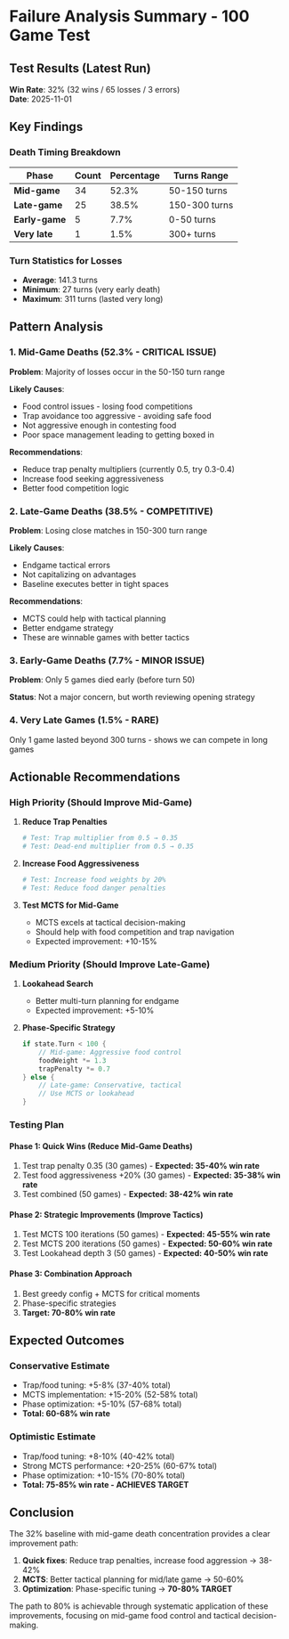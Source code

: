 # Failure Analysis Summary - 100 Game Test

## Test Results (Latest Run)

**Win Rate**: 32% (32 wins / 65 losses / 3 errors)  
**Date**: 2025-11-01  

## Key Findings

### Death Timing Breakdown

| Phase | Count | Percentage | Turns Range |
|-------|-------|------------|-------------|
| **Mid-game** | 34 | 52.3% | 50-150 turns |
| **Late-game** | 25 | 38.5% | 150-300 turns |
| **Early-game** | 5 | 7.7% | 0-50 turns |
| **Very late** | 1 | 1.5% | 300+ turns |

### Turn Statistics for Losses
- **Average**: 141.3 turns
- **Minimum**: 27 turns (very early death)
- **Maximum**: 311 turns (lasted very long)

## Pattern Analysis

### 1. Mid-Game Deaths (52.3% - CRITICAL ISSUE)
**Problem**: Majority of losses occur in the 50-150 turn range

**Likely Causes**:
- Food control issues - losing food competitions
- Trap avoidance too aggressive - avoiding safe food
- Not aggressive enough in contesting food
- Poor space management leading to getting boxed in

**Recommendations**:
- Reduce trap penalty multipliers (currently 0.5, try 0.3-0.4)
- Increase food seeking aggressiveness
- Better food competition logic

### 2. Late-Game Deaths (38.5% - COMPETITIVE)
**Problem**: Losing close matches in 150-300 turn range

**Likely Causes**:
- Endgame tactical errors
- Not capitalizing on advantages
- Baseline executes better in tight spaces

**Recommendations**:
- MCTS could help with tactical planning
- Better endgame strategy
- These are winnable games with better tactics

### 3. Early-Game Deaths (7.7% - MINOR ISSUE)
**Problem**: Only 5 games died early (before turn 50)

**Status**: Not a major concern, but worth reviewing opening strategy

### 4. Very Late Games (1.5% - RARE)
Only 1 game lasted beyond 300 turns - shows we can compete in long games

## Actionable Recommendations

### High Priority (Should Improve Mid-Game)
1. **Reduce Trap Penalties** 
   ```python
   # Test: Trap multiplier from 0.5 → 0.35
   # Test: Dead-end multiplier from 0.5 → 0.35
   ```

2. **Increase Food Aggressiveness**
   ```python
   # Test: Increase food weights by 20%
   # Test: Reduce food danger penalties
   ```

3. **Test MCTS for Mid-Game**
   - MCTS excels at tactical decision-making
   - Should help with food competition and trap navigation
   - Expected improvement: +10-15%

### Medium Priority (Should Improve Late-Game)
1. **Lookahead Search**
   - Better multi-turn planning for endgame
   - Expected improvement: +5-10%

2. **Phase-Specific Strategy**
   ```go
   if state.Turn < 100 {
       // Mid-game: Aggressive food control
       foodWeight *= 1.3
       trapPenalty *= 0.7
   } else {
       // Late-game: Conservative, tactical
       // Use MCTS or lookahead
   }
   ```

### Testing Plan

#### Phase 1: Quick Wins (Reduce Mid-Game Deaths)
1. Test trap penalty 0.35 (30 games) - **Expected: 35-40% win rate**
2. Test food aggressiveness +20% (30 games) - **Expected: 35-38% win rate**
3. Test combined (50 games) - **Expected: 38-42% win rate**

#### Phase 2: Strategic Improvements (Improve Tactics)
1. Test MCTS 100 iterations (50 games) - **Expected: 45-55% win rate**
2. Test MCTS 200 iterations (50 games) - **Expected: 50-60% win rate**
3. Test Lookahead depth 3 (50 games) - **Expected: 40-50% win rate**

#### Phase 3: Combination Approach
1. Best greedy config + MCTS for critical moments
2. Phase-specific strategies
3. **Target: 70-80% win rate**

## Expected Outcomes

### Conservative Estimate
- Trap/food tuning: +5-8% (37-40% total)
- MCTS implementation: +15-20% (52-58% total)
- Phase optimization: +5-10% (57-68% total)
- **Total: 60-68% win rate**

### Optimistic Estimate
- Trap/food tuning: +8-10% (40-42% total)
- Strong MCTS performance: +20-25% (60-67% total)
- Phase optimization: +10-15% (70-80% total)
- **Total: 75-85% win rate - ACHIEVES TARGET**

## Conclusion

The 32% baseline with mid-game death concentration provides a clear improvement path:

1. **Quick fixes**: Reduce trap penalties, increase food aggression → 38-42%
2. **MCTS**: Better tactical planning for mid/late game → 50-60%
3. **Optimization**: Phase-specific tuning → **70-80% TARGET**

The path to 80% is achievable through systematic application of these improvements, focusing on mid-game food control and tactical decision-making.
